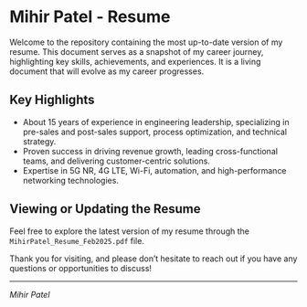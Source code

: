 
# Mihir Patel - Resume

Welcome to the repository containing the most up-to-date version of my resume. This document serves as a snapshot of my career journey, highlighting key skills, achievements, and experiences. It is a living document that will evolve as my career progresses.

## Key Highlights
- About 15 years of experience in engineering leadership, specializing in pre-sales and post-sales support, process optimization, and technical strategy.
- Proven success in driving revenue growth, leading cross-functional teams, and delivering customer-centric solutions.
- Expertise in 5G NR, 4G LTE, Wi-Fi, automation, and high-performance networking technologies.


## Viewing or Updating the Resume
Feel free to explore the latest version of my resume through the `MihirPatel_Resume_Feb2025.pdf` file.

Thank you for visiting, and please don’t hesitate to reach out if you have any questions or opportunities to discuss!

---
_Mihir Patel_
